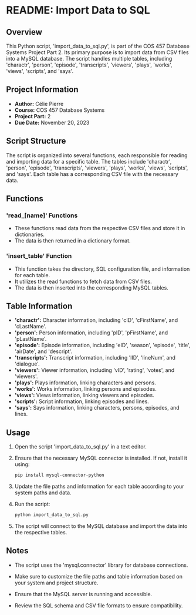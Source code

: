 # README: Import Data to SQL

## Overview

This Python script, 'import_data_to_sql.py', is part of the COS 457 Database Systems Project Part 2. Its primary purpose is to import data from CSV files into a MySQL database. The script handles multiple tables, including 'charactr', 'person', 'episode', 'transcripts', 'viewers', 'plays', 'works', 'views', 'scripts', and 'says'.

## Project Information

- **Author:** Célie Pierre
- **Course:** COS 457 Database Systems
- **Project Part:** 2
- **Due Date:** November 20, 2023

## Script Structure

The script is organized into several functions, each responsible for reading and importing data for a specific table. The tables include 'charactr', 'person', 'episode', 'transcripts', 'viewers', 'plays', 'works', 'views', 'scripts', and 'says'. Each table has a corresponding CSV file with the necessary data.

## Functions

### 'read_[name]' Functions

- These functions read data from the respective CSV files and store it in dictionaries.
- The data is then returned in a dictionary format.

### 'insert_table' Function

- This function takes the directory, SQL configuration file, and information for each table.
- It utilizes the read functions to fetch data from CSV files.
- The data is then inserted into the corresponding MySQL tables.

## Table Information

- **'charactr':** Character information, including 'cID', 'cFirstName', and 'cLastName'.
- **'person':** Person information, including 'pID', 'pFirstName', and 'pLastName'.
- **'episode':** Episode information, including 'eID', 'season', 'episode', 'title', 'airDate', and 'descript'.
- **'transcripts':** Transcript information, including 'lID', 'lineNum', and 'dialogue'.
- **'viewers':** Viewer information, including 'vID', 'rating', 'votes', and 'viewers'.
- **'plays':** Plays information, linking characters and persons.
- **'works':** Works information, linking persons and episodes.
- **'views':** Views information, linking viewers and episodes.
- **'scripts':** Script information, linking episodes and lines.
- **'says':** Says information, linking characters, persons, episodes, and lines.

## Usage

1. Open the script 'import_data_to_sql.py' in a text editor.

2. Ensure that the necessary MySQL connector is installed. If not, install it using:

    ```bash
    pip install mysql-connector-python
    ```

3. Update the file paths and information for each table according to your system paths and data.

4. Run the script:

    ```bash
    python import_data_to_sql.py
    ```

5. The script will connect to the MySQL database and import the data into the respective tables.

## Notes

- The script uses the 'mysql.connector' library for database connections.

- Make sure to customize the file paths and table information based on your system and project structure.

- Ensure that the MySQL server is running and accessible.

- Review the SQL schema and CSV file formats to ensure compatibility.
```
